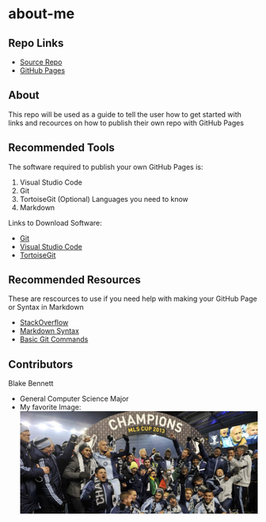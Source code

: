# about-me

## Repo Links
- [Source Repo](https://github.com/bben6087/bben)
- [GitHub Pages](https://bben6087.github.io/about-me/)

## About
This repo will be used as a guide to tell the user how to get started with links and recources on how to publish their own repo with GitHub Pages

## Recommended Tools
The software required to publish your own GitHub Pages is:
1. Visual Studio Code
2. Git
3. TortoiseGit (Optional)
Languages you need to know
1. Markdown

Links to Download Software:
- [Git](https://git-scm.com/)
- [Visual Studio Code](https://code.visualstudio.com/)
- [TortoiseGit](https://tortoisegit.org/)

## Recommended Resources
These are rescources to use if you need help with making your GitHub Page or Syntax in Markdown
- [StackOverflow](https://stackoverflow.com/)
- [Markdown Syntax](https://www.markdownguide.org/basic-syntax/)
- [Basic Git Commands](https://confluence.atlassian.com/bitbucketserver/basic-git-commands-776639767.html)

## Contributors
Blake Bennett
- General Computer Science Major
- My favorite Image:
![Sporting Wins 2013 MLS Cup](sporting-mls-cup.jpg)
